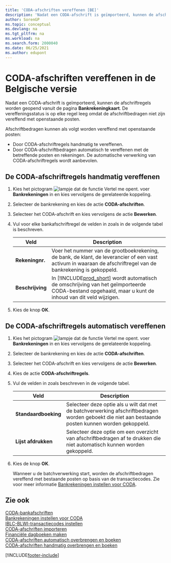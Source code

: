 ```yaml
---
title: 'CODA-afschriften vereffenen [BE]'
description: 'Nadat een CODA-afschrift is geïmporteerd, kunnen de afschriftregels worden geopend vanuit de pagina Bankrekeningkaart.'
author: SorenGP
ms.topic: conceptual
ms.devlang: na
ms.tgt_pltfrm: na
ms.workload: na
ms.search.form: 2000040
ms.date: 06/25/2021
ms.author: edupont
---
```

# <a name="apply-coda-statements-in-the-belgian-version"></a><a name="apply-coda-statements-in-the-belgian-version"></a><a name="apply-coda-statements-in-the-belgian-version"></a>CODA-afschriften vereffenen in de Belgische versie

Nadat een CODA-afschrift is geïmporteerd, kunnen de afschriftregels worden geopend vanuit de pagina **Bankrekeningkaart**. De vereffeningsstatus is op elke regel leeg omdat de afschriftbedragen niet zijn vereffend met openstaande posten.  

Afschriftbedragen kunnen als volgt worden vereffend met openstaande posten:  

-   Door CODA-afschriftregels handmatig te vereffenen.  
-   Door CODA-afschriftbedragen automatisch te vereffenen met de betreffende posten en rekeningen. De automatische verwerking van CODA-afschriftregels wordt aanbevolen.  

## <a name="to-manually-apply-the-coda-statement-lines"></a><a name="to-manually-apply-the-coda-statement-lines"></a><a name="to-manually-apply-the-coda-statement-lines"></a>De CODA-afschriftregels handmatig vereffenen

1.  Kies het pictogram ![lampje dat de functie Vertel me opent.](../../media/ui-search/search_small.png "Vertel me wat u wilt doen") voer **Bankrekeningen** in en kies vervolgens de gerelateerde koppeling.  
2.  Selecteer de bankrekening en kies de actie **CODA-afschriften**.  
3.  Selecteer het CODA-afschrift en kies vervolgens de actie **Bewerken**.  
4.  Vul voor elke bankafschriftregel de velden in zoals in de volgende tabel is beschreven.  

    |Veld|Description|  
    |---------------------------------|---------------------------------------|  
    |**Rekeningnr.**|Voer het nummer van de grootboekrekening, de bank, de klant, de leverancier of een vast activum in waaraan de afschriftregel van de bankrekening is gekoppeld.|  
    |**Beschrijving**|In [!INCLUDE[prod_short](../../includes/prod_short.md)] wordt automatisch de omschrijving van het geïmporteerde CODA-bestand opgehaald, maar u kunt de inhoud van dit veld wijzigen.|  

5.  Kies de knop **OK**.  

## <a name="to-automatically-apply-the-coda-statement-lines"></a><a name="to-automatically-apply-the-coda-statement-lines"></a><a name="to-automatically-apply-the-coda-statement-lines"></a>De CODA-afschriftregels automatisch vereffenen

1.  Kies het pictogram ![lampje dat de functie Vertel me opent.](../../media/ui-search/search_small.png "Vertel me wat u wilt doen") voer **Bankrekeningen** in en kies vervolgens de gerelateerde koppeling.  
2.  Selecteer de bankrekening en kies de actie **CODA-afschriften**.  
3.  Selecteer het CODA-afschrift en kies vervolgens de actie **Bewerken**.  
4.  Kies de actie **CODA-afschriftregels**.  
5.  Vul de velden in zoals beschreven in de volgende tabel.  

    |Veld|Description|  
    |---------------------------------|---------------------------------------|  
    |**Standaardboeking**|Selecteer deze optie als u wilt dat met de batchverwerking afschriftbedragen worden geboekt die niet aan bestaande posten kunnen worden gekoppeld.|  
    |**Lijst afdrukken**|Selecteer deze optie om een overzicht van afschriftbedragen af te drukken die niet automatisch kunnen worden gekoppeld.|  

6.  Kies de knop **OK**.  

    Wanneer u de batchverwerking start, worden de afschriftbedragen vereffend met bestaande posten op basis van de transactiecodes. Zie voor meer informatie [Bankrekeningen instellen voor CODA](how-to-set-up-bank-accounts-for-coda.md).

## <a name="see-also"></a><a name="see-also"></a><a name="see-also"></a>Zie ook
 [CODA-bankafschriften](coda-bank-statements.md)   
 [Bankrekeningen instellen voor CODA](how-to-set-up-bank-accounts-for-coda.md)   
 [IBLC-BLWI-transactiecodes instellen](how-to-set-up-iblc-blwi-transaction-codes.md)   
 [CODA-afschriften importeren](how-to-import-coda-statements.md)   
 [Financiële dagboeken maken](how-to-create-financial-journals.md)   
 [CODA-afschriften automatisch overbrengen en boeken](how-to-automatically-transfer-and-post-coda-statements.md)   
 [CODA-afschriften handmatig overbrengen en boeken](how-to-manually-transfer-and-post-coda-statements.md)


[!INCLUDE[footer-include](../../includes/footer-banner.md)]
